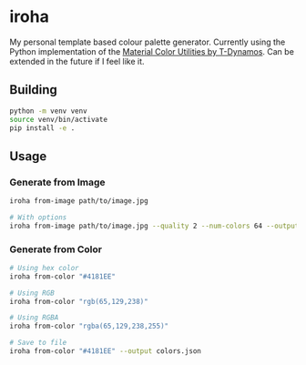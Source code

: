 # iroha

My personal template based colour palette generator. Currently using the Python implementation of the [Material Color Utilities by T-Dynamos](https://github.com/T-Dynamos/materialyoucolor-python). Can be extended in the future if I feel like it.

## Building

```bash
python -m venv venv
source venv/bin/activate
pip install -e .
```

## Usage

### Generate from Image

```bash
iroha from-image path/to/image.jpg

# With options
iroha from-image path/to/image.jpg --quality 2 --num-colors 64 --output colors.json
```

### Generate from Color

```bash
# Using hex color
iroha from-color "#4181EE"

# Using RGB
iroha from-color "rgb(65,129,238)"

# Using RGBA
iroha from-color "rgba(65,129,238,255)"

# Save to file
iroha from-color "#4181EE" --output colors.json
```

